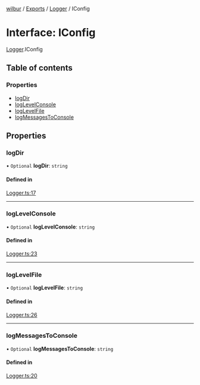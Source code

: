 [wilbur](../README.md) / [Exports](../modules.md) / [Logger](../modules/Logger.md) / IConfig

# Interface: IConfig

[Logger](../modules/Logger.md).IConfig

## Table of contents

### Properties

- [logDir](Logger.IConfig.md#logdir)
- [logLevelConsole](Logger.IConfig.md#loglevelconsole)
- [logLevelFile](Logger.IConfig.md#loglevelfile)
- [logMessagesToConsole](Logger.IConfig.md#logmessagestoconsole)

## Properties

### logDir

• `Optional` **logDir**: `string`

#### Defined in

[Logger.ts:17](https://github.com/mcottontensor/PixelStreamingInfrastructure/blob/4b7b7a5/new_cirrus/src/Logger.ts#L17)

___

### logLevelConsole

• `Optional` **logLevelConsole**: `string`

#### Defined in

[Logger.ts:23](https://github.com/mcottontensor/PixelStreamingInfrastructure/blob/4b7b7a5/new_cirrus/src/Logger.ts#L23)

___

### logLevelFile

• `Optional` **logLevelFile**: `string`

#### Defined in

[Logger.ts:26](https://github.com/mcottontensor/PixelStreamingInfrastructure/blob/4b7b7a5/new_cirrus/src/Logger.ts#L26)

___

### logMessagesToConsole

• `Optional` **logMessagesToConsole**: `string`

#### Defined in

[Logger.ts:20](https://github.com/mcottontensor/PixelStreamingInfrastructure/blob/4b7b7a5/new_cirrus/src/Logger.ts#L20)
